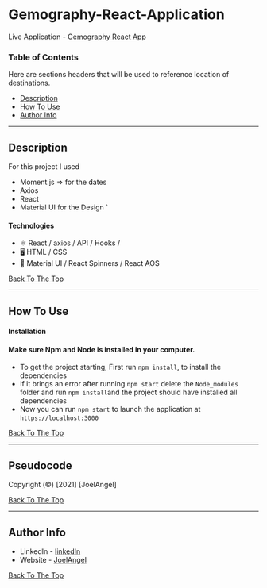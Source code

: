 # Gemography-React-Application

Live Application - [Gemography React App](https://gemography-react.netlify.app/)

### Table of Contents

Here are sections headers that will be used to reference location of destinations.

- [Description](#description)
- [How To Use](#how-to-use)
- [Author Info](#author-info)

---

## Description
For this project I used
- Moment.js => for the dates
- Axios
- React
- Material UI for the Design
`



#### Technologies

- ⚛ React / axios / API / Hooks /
- 🖥 HTML / CSS
- 🎨 Material UI / React Spinners / React AOS

[Back To The Top](#Gemography-React-Application)

---

## How To Use

#### Installation

#### Make sure Npm and Node is installed in your computer.

- To get the project starting, First run `npm install`, to install the dependencies
- if it brings an error after running `npm start` delete the `Node_modules` folder and run `npm install`and the project should have installed all dependencies
- Now you can run `npm start` to launch the application at `https://localhost:3000`

[Back To The Top](#Gemography-React-Application)

---

## Pseudocode

Copyright (©) [2021] [JoelAngel]

[Back To The Top](#Gemography-React-Application)

---

## Author Info

- LinkedIn - [linkedIn](https://www.linkedin.com/in/joel-angel-/)
- Website - [JoelAngel](https://joelangel.web.app)

[Back To The Top](#Gemography-React-Application)
